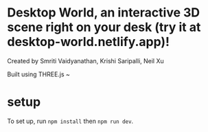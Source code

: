 # Desktop World, an interactive 3D scene right on your desk (try it at desktop-world.netlify.app)!

Created by Smriti Vaidyanathan, Krishi Saripalli, Neil Xu

Built using THREE.js ~

# setup

To set up, run `npm install` then `npm run dev`.
